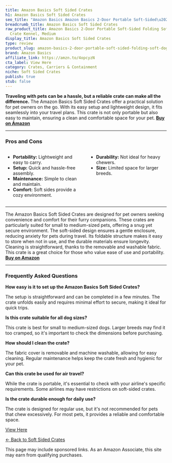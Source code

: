 ```yaml
---
title: Amazon Basics Soft Sided Crates
h1: Amazon Basics Soft Sided Crates
seo_title: "Amazon Basics Amazon Basics 2-Door Portable Soft-Sided\u2026"
breadcrumb_title: Amazon Basics Soft Sided Crates
raw_product_title: Amazon Basics 2-Door Portable Soft-Sided Folding Soft Dog Travel
  Crate Kennel, Medium
display_title: Amazon Basics Soft Sided Crates
type: review
product_slug: amazon-basics-2-door-portable-soft-sided-folding-soft-dog-travel-crate-b613906f
brand: Amazon Basics
affiliate_link: https://amzn.to/4opcyzN
cta_label: View Here
category: Crates, Carriers & Containment
niche: Soft Sided Crates
publish: true
stub: false
---
```


<div id="intro" class="full-width">
  <p><strong>Traveling with pets can be a hassle, but a reliable crate can make all the difference.</strong> The Amazon Basics Soft Sided Crates offer a practical solution for pet owners on the go. With its easy setup and lightweight design, it fits seamlessly into your travel plans. This crate is not only portable but also easy to maintain, ensuring a clean and comfortable space for your pet. <a href="https://amzn.to/4opcyzN" rel="nofollow sponsored noopener" target="_blank"><strong>Buy on Amazon</strong></a></p>
</div>

<hr />
<h3 id="pros-cons">Pros and Cons</h3>
<div class="pc-grid" style="display:grid;grid-template-columns:1fr 1fr;gap:16px;">
  <ul>
    <li><strong>Portability:</strong> Lightweight and easy to carry.</li>
    <li><strong>Setup:</strong> Quick and hassle-free assembly.</li>
    <li><strong>Maintenance:</strong> Simple to clean and maintain.</li>
    <li><strong>Comfort:</strong> Soft sides provide a cozy environment.</li>
  </ul>
  <ul>
    <li><strong>Durability:</strong> Not ideal for heavy chewers.</li>
    <li><strong>Size:</strong> Limited space for larger breeds.</li>
  </ul>
</div>
<hr />

<div class="full-width">
  <p>The Amazon Basics Soft Sided Crates are designed for pet owners seeking convenience and comfort for their furry companions. These crates are particularly suited for small to medium-sized pets, offering a snug yet secure environment. The soft-sided design ensures a gentle enclosure, reducing anxiety for pets during travel. Its foldable structure makes it easy to store when not in use, and the durable materials ensure longevity. Cleaning is straightforward, thanks to the removable and washable fabric. This crate is a great choice for those who value ease of use and portability. <a href="https://amzn.to/4opcyzN" rel="nofollow sponsored noopener" target="_blank"><strong>Buy on Amazon</strong></a></p>
</div>

<hr />
<h3 id="faqs">Frequently Asked Questions</h3>

<p><strong>How easy is it to set up the Amazon Basics Soft Sided Crates?</strong></p>
<p>The setup is straightforward and can be completed in a few minutes. The crate unfolds easily and requires minimal effort to secure, making it ideal for quick trips.</p>

<p><strong>Is this crate suitable for all dog sizes?</strong></p>
<p>This crate is best for small to medium-sized dogs. Larger breeds may find it too cramped, so it's important to check the dimensions before purchasing.</p>

<p><strong>How should I clean the crate?</strong></p>
<p>The fabric cover is removable and machine washable, allowing for easy cleaning. Regular maintenance helps keep the crate fresh and hygienic for your pet.</p>

<p><strong>Can this crate be used for air travel?</strong></p>
<p>While the crate is portable, it's essential to check with your airline's specific requirements. Some airlines may have restrictions on soft-sided crates.</p>

<p><strong>Is the crate durable enough for daily use?</strong></p>
<p>The crate is designed for regular use, but it's not recommended for pets that chew excessively. For most pets, it provides a reliable and comfortable space.</p>
<p><a class="btn" href="https://amzn.to/4opcyzN" target="_blank" rel="nofollow sponsored noopener">View Here</a></p>
<p><a href="/roundups/crates-carriers-containment/soft-sided-crates/">← Back to Soft Sided Crates</a></p>
<aside class="disclosure">This page may include sponsored links. As an Amazon Associate, this site may earn from qualifying purchases.</aside>
